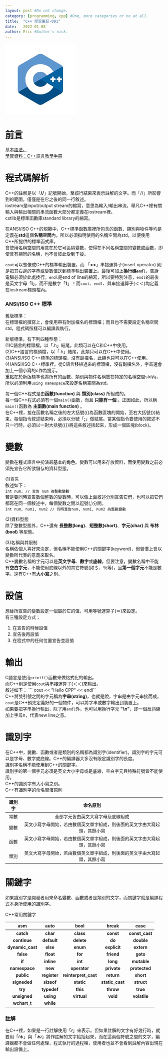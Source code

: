```yaml
---
layout: post #Do not change.
category: [programming, cpp] #One, more categories or no at all.
title:  "C++ 學習筆記-001"
date:   2022-01-08
author: Eric #Author's nick.
---
```


<a href="/assets/img/posts/cpplogo.jpg" data-lity class="sx-center">
  <img src="/assets/img/posts/cpplogo_thumb.jpg"/>

# 前言 #
基本語法。  
學習資料：[C++語言教學手冊](https://www.books.com.tw/products/0010478314 "Title")

# 程式碼解析 #
C++的註解是以「**//**」記號開始，至該行結束來表示註解的文字。而「//」所影響到的範圍，僅僅是在它之後的同一行敘述。  
iostream是input/output stream的縮寫，意思為輸入/輸出串流，舉凡C++裡有關輸入與輸出相關的串流函數大部分都定義在iostream裡。  
cstlib是標準函數庫standard library的縮寫。  

在ANSI/ISO C++的規範中，C++標準函數庫裡所包含的函數、類別與物件等均是定義在**std**這個**名稱空間**內，所以必須指明使用的名稱空間為std，以便使用C++所提供的標準函式庫。  
會使用名稱空間的用意在於它可區隔變數，使得在不同名稱空間的變數或函數，即使具有相同的名稱，也不會彼此受到干擾。  

`cout`可以想像成C++的標準輸出裝置，而 「**<<**」串接運算子(insert operator) 則是把其右邊的字串或變數值送到標準輸出裝置上。最後可加上**換行碼`endl`**，告訴電腦必須於此處換行。`endl`是end of line的縮寫，所以要特別注意，`endl`的最後是英文字母「**l**」，而不是數字「**1**」！而`cout`、`endl`、與串接運算子(＜＜)均定義在iostream標頭檔內。  

### ANSI/ISO C++ 標準 ###
舊版標準：  
在標頭檔的撰寫上，會使用帶有附加檔名的標頭檔；而且也不需要設定名稱空間std，程式碼照樣可以編譯與執行。  

新版標準，有下列四種型態：  
(1)C語言的標頭檔，以「.h」結尾，此類可以在C和C++中使用。  
(2)C++語言的標頭檔，以「.h」結尾，此類只可以在C++中使用。  
(3)ANSI/ISO C++標準的標頭檔，沒有副檔名，此類也只可以在C++使用。  
(4)ANSI/ISO C++標準裡，從C語言移植過來的標頭檔，沒有副檔名外，字首還會加上一個小寫的c作為提示。  
重點在於新版標準也將所有的函數、類別與物件名稱放在特定的名稱空間std內，所以必須利用`using namespace`來設定名稱空間為std。  

每一個C++程式是由**函數(function)** 與 **類別(class)** 所組成的。  
每一個C++程式必須有一個`main()`函數，而且 **只能有一個** 。正因如此，所以稱`main()`函數為 **主函數(main function)** 。  
在C++裡，接在函數名稱之後的左大括號({)為函數區塊的開始，至右大括號(})結束。每個指令敘述結束時，必須以分號「**;**」做結尾。當某個指令要使用的敘述不只一行時，必須以一對大括號({})將這些敘述括起來，形成一個區塊(block)。  

# 變數 #
變數在程式語言中扮演最基本的角色。變數可以用來存放資料，而使用變數之前必須先宣告它所欲儲存的資料型態。  

(1)宣告  
敘述如下：  
```int num; // 宣告 num 為整數變數```  
若是要同時宣告數個整數的變數時，可以像上面敘述分別宣告它們，也可以把它們都寫在同一個敘述中，每個變數之間以逗號(,)分開。  
```int num, num1, num2 // 同時宣告num, num1, num2 為整數變數```  

(2)資料型態  
除了整數型態外，C++還有 **長整數(long)**、**短整數(short)**、**字元(char)** 與 **布林(bool)** 等型態。  

(3)名稱與其限制  
名稱依個人喜好來決定，但名稱不能使用C++的關鍵字(keyword)，但習慣上會以變數所代表的意義來取名。  
C++變數名稱的字元可以是**英文字母**、**數字**或**底線**。但要注意，變數名稱中不能有**空白字元**，不能使用底線以外的其它符號(如＄、％等)，且**第一個字元**不能是數字。還有C++有**大小寫**之別。  

# 設值 #
想替所宣告的變數設定一個屬於它的值，可用等號運算子(＝)來設定。  
有三種設定方式；
1. 在宣告的時候設值  
2. 宣告後再設值  
3. 在程式中的任何位置宣告並設值  

# 輸出 #
C語言是使用`printf()`函數來做格式化的輸出。  
而C++則是使用`cout`與串接運算子(＜＜)來輸出。  
敘述如下：
``` cout << "Hello CPP" << endl``  
C++將雙引號之間的字元稱為**字串(string)**，也就是說，字串是由字元串接而成。  
`cout`是C++預先定義好的一個物件，可以將字串或數字輸出到裝置上。  
如果要把字串換行輸出，除了用`endl`外，也可以用換行字元 **"\n"**，即一個反斜線加上字母n，代表new line之意。  

# 識別字 #
在C++中，變數、函數或者是類別的名稱都為識別字(identifier)。識別字的字元可以是字母、數字或底線。C++的編譯器大多沒有限定識別字的長度。  
識別字名稱不能使用到C++的關鍵字。  
識別字的第一個字元必須是英文大小字母或是底線，空白字元與特殊符號皆不能使用。  
C++的識別字有大小寫之別。  
C++有識別字的命名習慣原則  

| 識別字 | 命名原則 |
| :-: | :-: |
| 常數 | 全部字元皆由英文大寫字母及底線組成 |
| 變數 | 英文小寫字母開始，若由數個英文單字組成，則後面的英文字由大寫起頭，其餘小寫 |
| 函數 | 英文小寫字母開始，若由數個英文單字組成，則後面的英文字由大寫起頭，其餘小寫 |
| 類別 | 英文大寫字母開始，若由數個英文單字組成，則後面的英文字由大寫起頭，其餘小寫 |

# 關鍵字 #
如果識別字是開發者用來命名變數、函數或者是類別的文字，而關鍵字就是編譯程式本身所使用的識別字。  

C++常用關鍵字  

| asm | auto | bool | break | case |
| :-: | :-: | :-: | :-: | :-: |
| **catch** | **char** | **class** | **const** | **const_cast** |
| **continue** | **default** | **delete** | **do** | **double** |
| **dynamic_cast** | **else** | **enum** | **explicit** | **extern** |
| **false** | **float** | **for** | **friend** | **goto** |
| **if** | **inline** | **int** | **long** | **mutable** |
| **namespace** | **new** | **operator** | **private** | **protected** |
| **public** | **register** | **reinterpret_cast** | **return** | **short** |
| **signeded** | **sizeof** | **static** | **static_cast** | **struct** |
| **try** | **typedef** | **this** | **throw** | **true** |
| **unsigned** | **using** | **virtual** | **void** | **volatile** |
| **wchart_t** | **while** |  |  |  |

### 註解 ###
在C++裡，如果是一行註解使用「∕∕」來表示。但如果註解的文字有好幾行時，就要用「**∕＊**」與「**＊∕**」將作註解的文字給括起來，而在這兩個符號之間的文字，編譯器都不會做任何處理，程式執行的過程哩，使用者也並不會看到註解內容出現在輸出設備上。  

